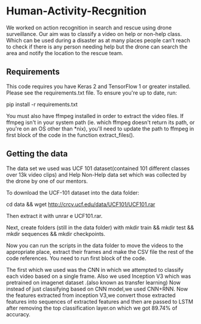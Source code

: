 # Human-Activity-Recgnition
We worked on action recognition in search and rescue using drone surveillance. Our aim was to classify a video on help or non-help class. Which can be used during a disaster as at many places people can’t reach to check if there is any person needing help but the drone can search the area and notify the location to the rescue team.  


## Requirements
This code requires you have Keras 2 and TensorFlow 1 or greater installed. Please see the requirements.txt file. To ensure you're up to date, run:

pip install -r requirements.txt

You must also have ffmpeg installed in order to extract the video files. If ffmpeg isn't in your system path (ie. which ffmpeg doesn't return its path, or you're on an OS other than *nix), you'll need to update the path to ffmpeg in first block of the code in the function extract_files().

## Getting the data
The data set we used was UCF 101 dataset(contained 101 different classes over 13k video clips) and Help Non-Help data set which was collected by the drone by one of our mentors. 

To download the UCF-101 dataset into the data folder:

cd data && wget http://crcv.ucf.edu/data/UCF101/UCF101.rar

Then extract it with unrar e UCF101.rar.

Next, create folders (still in the data folder) with mkdir train && mkdir test && mkdir sequences && mkdir checkpoints.

Now you can run the scripts in the data folder to move the videos to the appropriate place, extract their frames and make the CSV file the rest of the code references. You need to run first block of the code.




The first which we used was the CNN in which we attempted to classify each video based on a single frame. Also we used Inception V3 which was pretrained on imagenet dataset .(also known as transfer learning)  Now instead of just classifying based on CNN model,we used CNN+RNN. Now the features extracted from inception V3,we convert those extracted features into sequences of extracted features and then are passed to LSTM after removing the top classification layer.on which we got 89.74% of accuracy.
